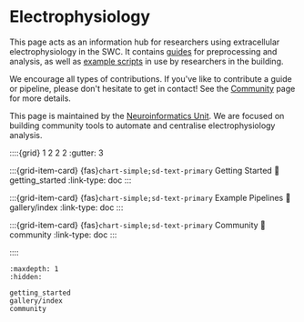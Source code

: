 # Electrophysiology

This page acts as an information hub for researchers using
extracellular electrophysiology in the SWC. It contains
[guides](getting_started.md)
for preprocessing and analysis, as well as
[example scripts](gallery/index)
in use by researchers in the building.

We encourage all types of contributions. If you've like to contribute a guide or pipeline,
please don't hesitate to get in contact! See the
[Community](community.md)
page for more details.

This page is maintained by the [Neuroinformatics Unit](https://neuroinformatics.dev).
We are focused on building community tools to automate
and centralise electrophysiology analysis. 


::::{grid} 1 2 2 2
:gutter: 3

:::{grid-item-card} {fas}`chart-simple;sd-text-primary` Getting Started
:link: getting_started
:link-type: doc
:::

:::{grid-item-card} {fas}`chart-simple;sd-text-primary` Example Pipelines
:link: gallery/index
:link-type: doc
:::

:::{grid-item-card} {fas}`chart-simple;sd-text-primary` Community
:link: community
:link-type: doc
:::

::::

```{toctree}
:maxdepth: 1
:hidden:

getting_started
gallery/index
community
```
